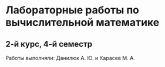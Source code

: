 # Лабораторные работы по вычислительной математике
## 2-й курс, 4-й семестр

Работы выполняли: 
Данилюк А. Ю. и Карасев М. А.